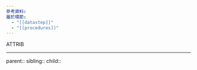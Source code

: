 ```yaml
---
參考資料: 
屬於環節:
  - "[[datastep]]"
  - "[[procedures]]"
---
```

ATTRIB
- - -
parent::
sibling::
child::